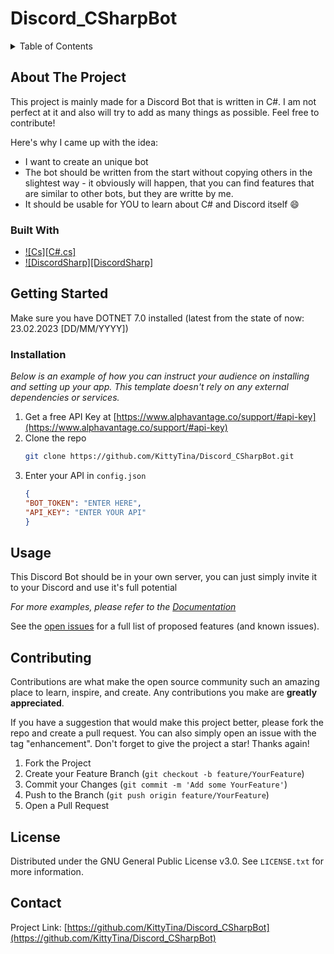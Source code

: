 # Discord_CSharpBot

<!-- TABLE OF CONTENTS -->
<details>
  <summary>Table of Contents</summary>
  <ol>
    <li>
      <a href="#about-the-project">About The Project</a>
      <ul>
        <li><a href="#built-with">Built With</a></li>
      </ul>
    </li>
    <li>
      <a href="#getting-started">Getting Started</a>
      <ul>
        <li><a href="#prerequisites">Prerequisites</a></li>
        <li><a href="#installation">Installation</a></li>
      </ul>
    </li>
    <li><a href="#usage">Usage</a></li>
    <li><a href="#contributing">Contributing</a></li>
    <li><a href="#license">License</a></li>
  </ol>
</details>



<!-- ABOUT THE PROJECT -->
## About The Project

This project is mainly made for a Discord Bot that is written in C#. I am not perfect at it and also will try to add as many things as possible. Feel free to contribute!

Here's why I came up with the idea:
* I want to create an unique bot
* The bot should be written from the start without copying others in the slightest way - it obviously will happen, that you can find features that are similar to other bots, but they are writte by me.
* It should be usable for YOU to learn about C# and Discord itself :smile:


### Built With

* [![Cs][C#.cs]][CSharp-url]
* [![DiscordSharp][DiscordSharp]][DiscordSharp-url]


<!-- GETTING STARTED -->
## Getting Started

Make sure you have DOTNET 7.0 installed (latest from the state of now: 23.02.2023 [DD/MM/YYYY])

### Installation

_Below is an example of how you can instruct your audience on installing and setting up your app. This template doesn't rely on any external dependencies or services._

1. Get a free API Key at [https://www.alphavantage.co/support/#api-key](https://www.alphavantage.co/support/#api-key)
2. Clone the repo
   ```sh
   git clone https://github.com/KittyTina/Discord_CSharpBot.git
   ```
3. Enter your API in `config.json`
   ```json
   {
   "BOT_TOKEN": "ENTER HERE",
   "API_KEY": "ENTER YOUR API"
   }
   ```



<!-- USAGE EXAMPLES -->
## Usage

This Discord Bot should be in your own server, you can just simply invite it to your Discord and use it's full potential

_For more examples, please refer to the [Documentation](https://discordnet.dev/guides/getting_started/first-bot.html)_


See the [open issues](https://github.com/KittyTina/Discord_CSharpBot/issues) for a full list of proposed features (and known issues).


<!-- CONTRIBUTING -->
## Contributing

Contributions are what make the open source community such an amazing place to learn, inspire, and create. Any contributions you make are **greatly appreciated**.

If you have a suggestion that would make this project better, please fork the repo and create a pull request. You can also simply open an issue with the tag "enhancement".
Don't forget to give the project a star! Thanks again!

1. Fork the Project
2. Create your Feature Branch (`git checkout -b feature/YourFeature`)
3. Commit your Changes (`git commit -m 'Add some YourFeature'`)
4. Push to the Branch (`git push origin feature/YourFeature`)
5. Open a Pull Request


<!-- LICENSE -->
## License

Distributed under the GNU General Public License v3.0. See `LICENSE.txt` for more information.


<!-- CONTACT -->
## Contact

Project Link: [https://github.com/KittyTina/Discord_CSharpBot](https://github.com/KittyTina/Discord_CSharpBot)

[contributors-url]: https://github.com/KittyTina/Discord_CSharpBot/graphs/contributors
[DiscordSharp-url]: https://discordnet.dev/guides/getting_started/first-bot.html
[CSharp-url]: https://learn.microsoft.com/en-us/dotnet/csharp/
